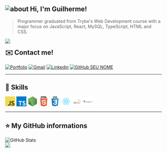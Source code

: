 ## <img width="120" alt="about" src="https://pa1.narvii.com/6633/a3c88a5091109d374c92214aa75d505745df2772_hq.gif"> Hi, I'm <strong>Guilherme!</strong> 

> Programmer graduated from Trybe's Web Development course with a major focus on JavaScript, React, MySQL, TypeScript, HTML and CSS.

<img align="right" width="950" src="https://github.com/GuilhermeRubido/GuilhermeRubido/assets/99998674/203e1033-79aa-4396-97c7-078b16cbd4e8"/>

----

## ✉️ Contact me!

[![Portfolio](https://img.shields.io/badge/Portfolio-%23000000.svg?style=for-the-badge&logo=firefox&logoColor=#FF7139)](https://my-portfolio-ten-khaki.vercel.app/)
[![Gmail](https://img.shields.io/badge/Gmail-D14836?style=for-the-badge&logo=gmail&logoColor=white)](mailto:rubidoguilherme@gmail.com)
[![Linkedin](https://img.shields.io/badge/-LINKEDIN-blue?style=flat-square&logo=Linkedin&logoColor=white&link=LINK-DO-SEU-LINKEDIN)](https://www.linkedin.com/in/guilherme-rubido-954ba8231/)
[![GitHub SEU NOME]( https://img.shields.io/github/followers/GuilhermeRubido?label=follow&style=social)](LINK-DO-SEU-GITHUB)


----

## 🚀 Skills

<code><img height="32" src="https://raw.githubusercontent.com/github/explore/80688e429a7d4ef2fca1e82350fe8e3517d3494d/topics/javascript/javascript.png" alt="Javascript"/></code>
<code><img height="32" src="https://raw.githubusercontent.com/github/explore/80688e429a7d4ef2fca1e82350fe8e3517d3494d/topics/typescript/typescript.png" alt="Typescript"/></code>
<code><img height="32" src="https://raw.githubusercontent.com/github/explore/80688e429a7d4ef2fca1e82350fe8e3517d3494d/topics/nodejs/nodejs.png" alt="Nodejs"/></code>
<code><img height="32" src="https://raw.githubusercontent.com/github/explore/80688e429a7d4ef2fca1e82350fe8e3517d3494d/topics/html/html.png" alt="HTML5"/></code>
<code><img height="32" src="https://raw.githubusercontent.com/github/explore/80688e429a7d4ef2fca1e82350fe8e3517d3494d/topics/css/css.png" alt="CSS"/></code>
<code><img height="32" src="https://raw.githubusercontent.com/github/explore/80688e429a7d4ef2fca1e82350fe8e3517d3494d/topics/react/react.png" alt="React"/></code>
<code><img height="32" src="https://raw.githubusercontent.com/github/explore/80688e429a7d4ef2fca1e82350fe8e3517d3494d/topics/mysql/mysql.png" alt="MySQL"/></code>
<code><img height="32" src="https://raw.githubusercontent.com/github/explore/80688e429a7d4ef2fca1e82350fe8e3517d3494d/topics/mongodb/mongodb.png" alt="MongoDB"/></code>

---

## ⭐ My GitHub informations
![GitHub Stats](https://github-readme-stats.vercel.app/api?username=GuilhermeRubido&show_icons=true)
<img align="right" width="1100" src="https://64.media.tumblr.com/6fa4b2f5f196082f324f90fbcdc87b9e/tumblr_osiu7yDpKb1shdhdjo1_540.gif"/>

